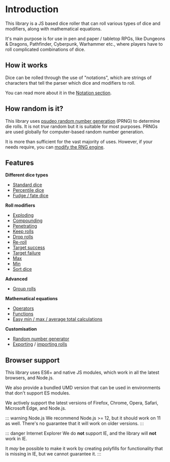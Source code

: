 # Introduction

This library is a JS based dice roller that can roll various types of dice and modifiers, along with mathematical equations.

It's main purpose is for use in pen and paper / tabletop RPGs, like Dungeons & Dragons, Pathfinder, Cyberpunk, Warhammer etc., where players have to roll complicated combinations of dice.


## How it works

Dice can be rolled through the use of "notations", which are strings of characters that tell the parser which dice and modifiers to roll.

You can read more about it in the [Notation section](notation/readme.md).


## How random is it?

This library uses [psudeo random number generation](https://en.wikipedia.org/wiki/Pseudorandom_number_generator) (PRNG) to determine die rolls. It is not _true_ random but it is suitable for most purposes. PRNGs are used globally for computer-based random number generation.

It is more than sufficient for the vast majority of uses. However, if your needs require, you can [modify the RNG engine](customisation.md#random-number-generation).


## Features

**Different dice types**

* [Standard dice](notation/dice.md#standard-dn)
* [Percentile dice](notation/dice.md#percentile-dice-d)
* [Fudge / fate dice](notation/dice.md#fudge--fate-dice-df--df2--df1)

**Roll modifiers**

* [Exploding](notation/modifiers.md#exploding---cp)
* [Compounding](notation/modifiers.md#compounding---cp)
* [Penetrating](notation/modifiers.md#penetrating-p--p--pcp--pcp)
* [Keep rolls](notation/modifiers.md#keep-kn--khn--kln)
* [Drop rolls](notation/modifiers.md#drop-dn--dhn--dln)
* [Re-roll](notation/modifiers.md#re-roll-r--ro--rcp--rocp)
* [Target success](notation/modifiers.md#target-success--dice-pool-cp)
* [Target failure](notation/modifiers.md#target-failures--dice-pool-fcp)
* [Max](notation/modifiers.md#max-max-n) <Badge text="New" vertical="middle"/>
* [Min](notation/modifiers.md#min-min-n) <Badge text="New" vertical="middle"/>
* [Sort dice](notation/modifiers.md#sorting-s--sa--sd)

**Advanced**

* [Group rolls](notation/group-rolls.md) <Badge text="New" vertical="middle"/>

**Mathematical equations**

* [Operators](notation/maths.md#operators)
* [Functions](notation/maths.md#functions)
* [Easy min / max / average total calculations](usage.md#roll-totals) <Badge text="New" vertical="middle"/>

**Customisation**

* [Random number generator](customisation.md#random-number-generator) <Badge text="New" vertical="middle"/>
* [Exporting](usage.md#export-rolls) / [importing rolls](usage.md#import-rolls)


## Browser support

This library uses ES6+ and native JS modules, which work in all the latest browsers, and Node.js.

We also provide a bundled UMD version that can be used in environments that don't support ES modules.

We actively support the latest versions of Firefox, Chrome, Opera, Safari, Microsoft Edge, and Node.js.

::: warning Node.js
We recommend Node.js >= 12, but it should work on 11 as well.
There's no guarantee that it will work on older versions.
:::

::: danger Internet Explorer
We do **not** support IE, and the library will **not** work in IE.

It _may_ be possible to make it work by creating polyfills for functionality that is missing in IE, but we cannot guarantee it.
:::